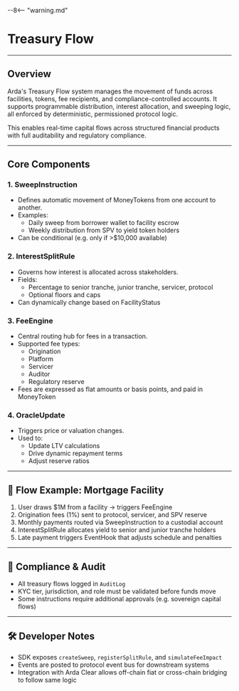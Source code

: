 --8<-- "warning.md"
# Treasury Flow

---

## Overview

Arda's Treasury Flow system manages the movement of funds across facilities, tokens, fee recipients, and compliance-controlled accounts. It supports programmable distribution, interest allocation, and sweeping logic, all enforced by deterministic, permissioned protocol logic.

This enables real-time capital flows across structured financial products with full auditability and regulatory compliance.

---

## Core Components

### 1. **SweepInstruction**
- Defines automatic movement of MoneyTokens from one account to another.
- Examples:
  - Daily sweep from borrower wallet to facility escrow
  - Weekly distribution from SPV to yield token holders
- Can be conditional (e.g. only if >$10,000 available)

### 2. **InterestSplitRule**
- Governs how interest is allocated across stakeholders.
- Fields:
  - Percentage to senior tranche, junior tranche, servicer, protocol
  - Optional floors and caps
- Can dynamically change based on FacilityStatus

### 3. **FeeEngine**
- Central routing hub for fees in a transaction.
- Supported fee types:
  - Origination
  - Platform
  - Servicer
  - Auditor
  - Regulatory reserve
- Fees are expressed as flat amounts or basis points, and paid in MoneyToken

### 4. **OracleUpdate**
- Triggers price or valuation changes.
- Used to:
  - Update LTV calculations
  - Drive dynamic repayment terms
  - Adjust reserve ratios

---

## 🔁 Flow Example: Mortgage Facility

1. User draws $1M from a facility → triggers FeeEngine
2. Origination fees (1%) sent to protocol, servicer, and SPV reserve
3. Monthly payments routed via SweepInstruction to a custodial account
4. InterestSplitRule allocates yield to senior and junior tranche holders
5. Late payment triggers EventHook that adjusts schedule and penalties

---

## 🧮 Compliance & Audit

- All treasury flows logged in `AuditLog`
- KYC tier, jurisdiction, and role must be validated before funds move
- Some instructions require additional approvals (e.g. sovereign capital flows)

---

## 🛠️ Developer Notes

- SDK exposes `createSweep`, `registerSplitRule`, and `simulateFeeImpact`
- Events are posted to protocol event bus for downstream systems
- Integration with Arda Clear allows off-chain fiat or cross-chain bridging to follow same logic
